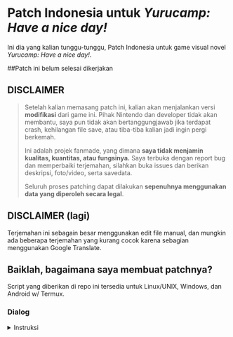 # Patch Indonesia untuk _Yurucamp: Have a nice day!_

Ini dia yang kalian tunggu-tunggu, Patch Indonesia untuk game visual novel _Yurucamp: Have a nice day!_.

##Patch ini belum selesai dikerjakan

## DISCLAIMER

> Setelah kalian memasang patch ini, kalian akan menjalankan versi **modifikasi** dari game ini.
> Pihak Nintendo dan developer tidak akan membantu, saya pun tidak akan bertanggungjawab jika terdapat crash,
> kehilangan file save, atau tiba-tiba kalian jadi ingin pergi berkemah.
>
> Ini adalah projek fanmade, yang dimana **saya tidak menjamin kualitas, kuantitas, atau fungsinya.**
> Saya terbuka dengan report bug dan memperbaiki terjemahan, silahkan buka issues dan berikan deskripsi, foto/video, serta savedata.
>
> Seluruh proses patching dapat dilakukan **sepenuhnya menggunakan data yang diperoleh secara legal**.

## DISCLAIMER (lagi)

Terjemahan ini sebagain besar menggunakan edit file manual, dan mungkin ada beberapa terjemahan yang kurang cocok karena sebagian menggunakan Google Translate.

## Baiklah, bagaimana saya membuat patchnya?

Script yang diberikan di repo ini tersedia untuk Linux/UNIX, Windows, dan Android w/ Termux.

### Dialog
<details>
<summary>Instruksi</summary>
Patch ini adalah untuk menerjemahkan seluruh dialog didalam game. Menu dan UI tidak akan diterjemahkan.
<details>

<details>
<summary>Linux</summary>
Bahan yang dibutuhkan :
- Python 3 (untuk `inucode.py`)
- Wine (untuk `cpkmakec.exe`)
  
Lalu jalankan perintah dibawah ini, dan file `scrpt.cpk` yang dimodifikasi akan dibuat:

```sh
./repack_scrpt.cpk.sh
```
  
<details>

<details>
<summary>Windows</summary>
Bahan yang dibutuhkan :
- Python 3 (untuk `inucode.py`)
- .NET Framework 3.5 (untuk `cpkmakec.exe` on Windows)

Lalu jalankan perintah dibawah ini, dan file `scrpt.cpk` yang dimodifikasi akan dibuat:

```pwsh
.\repack_scrpt.cpk.ps1
```
  
<details>

<details>
<summary>Android</summary>
Bahan yang dibutuhkan :
- Termux
- Koneksi internet
- Ruang tersedia ±3gb pada perangkat

Lalu jalankan perintah dibawah ini, dan file `scrpt.cpk` yang dimodifikasi akan dibuat:

```sh
????
```
</details>

### Menu dan UI (Memutuhkan file game original)
<details>
<summary>Instructions</summary>
This represents translations for the user interface components, basically everything that isn't directly
story dialogue.

To build the menu translation patch, you will need:
- Python 3 (for `monobehaviour_of_borg.py`) with `UnityPy` (run `pip install UnityPy`)
- SciresM's [`hactool`](https://github.com/SciresM/hactool) for extracting game files (on Windows, place the executable in the `3rdparty` folder)
- The original game ROM, in `.nsp` format
- Your console's cryptographic keys in the `$HOME/.switch` directory

#### Extracting game files

```sh
# On Linux
./extract_nsp.sh path/to/your/yurucamp/rom.nsp
```
  
```pwsh
# On Windows
.\extract_nsp.ps1 path\to\your\yurucamp\rom.nsp
```

```sh
# On Android w/ Termux
bash extract_nsp.sh path/to/your/yurucamp/rom.nsp
```

#### Patching game files

```sh
# On Linux
./monobehaviour_of_borg.py
```
  
```pwsh
# On Windows
python3 .\monobehaviour_of_borg.py
```

```sh
# On Android w/ Termux
python monobehaviour_of_borg.py
```

</details>

## Bagaimana saya menggunakan patch tersebut?

Setelah kalian menyelesaikan setidaknya 1 patch diatas, salin isi dari dalam folder `out`
kedalam folde `atmosphere` atau `sxos` pada SDCard Switch-mu, dan ketika kamu
menjalankan game, terjemahan seharusnya sudah terpasang.

Saya meminta maaf apabila instruksinya agak sulit dimengerti, saya mencoba untuk membuat proses patch menjadi otomatis
sebisa mungkin tanpa membagikan data copyright.


_(tentunya, jika kalian mencarinya, saya yakin pasti ada seseorang diluar sana yang membagikan berkas asli, tapi itu ilegal dan saya tidak bisa memaafkan itu.)_


## Terina kasih kepada

- [@Thesola10](https://github.com/Thesola10) untuk terjemahan bahasa inggris
- [@SciresM](https://github.com/SciresM) untuk `hactool`, tanpanya patch ini tidak mungkin ada
- Joseph John dan para kontributos [UnityPy](https://github.com/K0lb3/UnityPy)
- MAGES untuk gamenya
